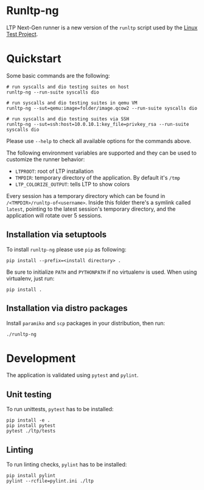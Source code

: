 Runltp-ng
=========

LTP Next-Gen runner is a new version of the `runltp` script used by the
[Linux Test Project](https://github.com/linux-test-project/ltp).

Quickstart
==========

Some basic commands are the following:

    # run syscalls and dio testing suites on host
    runltp-ng --run-suite syscalls dio

    # run syscalls and dio testing suites in qemu VM
    runltp-ng --sut=qemu:image=folder/image.qcow2 --run-suite syscalls dio

    # run syscalls and dio testing suites via SSH
    runltp-ng --sut=ssh:host=10.0.10.1:key_file=privkey_rsa --run-suite syscalls dio

Please use `--help` to check all available options for the commands above.

The following environment variables are supported and they can be used to
customize the runner behavior:

- `LTPROOT`: root of LTP installation
- `TMPDIR`: temporary directory of the application. By default it's `/tmp`
- `LTP_COLORIZE_OUTPUT`: tells LTP to show colors

Every session has a temporary directory which can be found in
`/<TMPDIR>/runltp-of<username>`. Inside this folder there's a symlink
called `latest`, pointing to the latest session's temporary directory, and the
application will rotate over 5 sessions.

Installation via setuptools
---------------------------

To install `runltp-ng` please use `pip` as following:

    pip install --prefix=<install directory> .

Be sure to initialize `PATH` and `PYTHONPATH` if no virtualenv is used.
When using virtualenv, just run:

    pip install .

Installation via distro packages
--------------------------------

Install `paramiko` and `scp` packages in your distribution, then run:

    ./runltp-ng

Development
===========

The application is validated using `pytest` and `pylint`.

Unit testing
------------

To run unittests, `pytest` has to be installed:

    pip install -e .
    pip install pytest
    pytest ./ltp/tests

Linting
-------

To run linting checks, `pylint` has to be installed:

    pip install pylint
    pylint --rcfile=pylint.ini ./ltp
